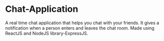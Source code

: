 # Chat-Application
A real time chat application that helps you chat with your friends. It gives a notification when a person enters and leaves the chat room. Made using ReactJS and NodeJS library-ExpressJS.
